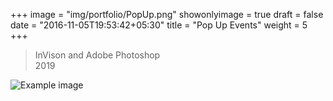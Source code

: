 +++
image = "img/portfolio/PopUp.png"
showonlyimage = true
draft = false
date = "2016-11-05T19:53:42+05:30"
title = "Pop Up Events"
weight = 5
+++


>InVison and Adobe Photoshop   
>2019 
<!--more-->
![Example image](/img/portfolio/PopUp.png)
